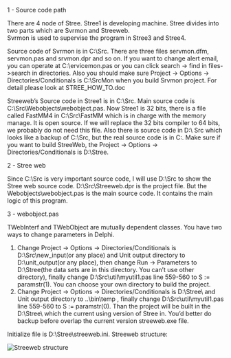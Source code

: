 1 - Source code path

There are 4 node of Stree. Stree1 is developing machine. Stree divides into two parts which are Svrmon and Streeweb.  
Svrmon is used to supervise the program in Stree3 and Stree4.

Source code of Svrmon is in C:\Src. There are three files servmon.dfm,  servmon.pas and srvmon.dpr and so on. If you want to change alert email, you can operate at C:\ervicemon.pas or you can click search -> find in files->search in directories. Also you should make sure Project -> Options -> Directories/Conditionals is C:\SrcMon when you build Srvmon project. For detail please look at STREE_HOW_TO.doc

Streeweb’s Source code in Stree1 is in C:\Src. Main source code is C:\Src\Webobjects\webobject.pas. Now Stree1 is 32 bits, there is a file called FastMM4 in C:\Src\FastMM which is in charge with the memory manage. It is open source. If we will replace the 32 bits compiler to 64 bits, we probably do not need this file. Also there is source code in D:\ Src which looks like a backup of C:\Src, but the real source code is in C:\. Make sure if you want to build StreeWeb, the Project -> Options -> Directories/Conditionals is D:\Stree.

2 - Stree web 

Since C:\Src is very important source code, I will use D:\Src to show the Stree web source code. D:\Src\Streeweb.dpr is the project file. But the Webobjects\webobject.pas is the main source code. It contains the main logic of this program. 

3 - webobject.pas

TWebInterf and TWebObject are mutually dependent classes. You have two ways to change parameters in Delphi.

1.	Change Project -> Options -> Directories/Conditionals is D:\Src\new_input(or any place) and  Unit output directory to D:\unit_output(or any place), then change Run -> Parameters  to D:\Stree\(the data sets are in this directory. You can’t use other directory), finally change D:\Src\util\myutil1.pas line 559-560 to S := paramstr(1). You can choose your own directory to build the project.
2.	Change Project -> Options -> Directories/Conditionals is D:\Stree\ and Unit output directory to ..\bin\temp , finally change D:\Src\util\myutil1.pas line 559-560 to S := paramstr(0). Than the project will be built in the D:\Stree\ which the current using version of Stree in. You’d better do backup before overlap the current version streeweb.exe file.

Initialize file is D:\Stree\streeweb.ini.
Streeweb structure:

![Streeweb structure]

[Streeweb structure]: (https://github.com/JosephMedinaGit/Test/blob/master/image%20test/Streeweb%20structure.png) "Streeweb structure"

